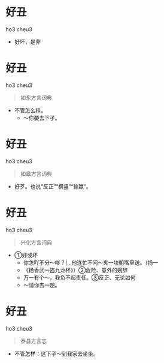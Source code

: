 # 好丑
ho3 cheu3
- 好坏，是非

# 好丑
ho3 cheu3
> 如东方言词典
- 不管怎么样。
  - ～你要去下子。

# 好丑
ho3 cheu3
> 如皋方言词典
- 好歹。也说“反正”“横竖”“输赢”。

# 好丑
ho3 cheu3
> 兴化方言词典
- ①好或坏
  - 你怎吖不分～嗲？|…他连忙不问～夹一块朝嘴里送。（扬一
  - 《杨香武一盗九龙杯》）②危险、意外的婉辞
  - 万一有个～，我负不起责任。③反正、无论如何
  - ～请你去一趟。

# 好丑
ho3 cheu3
> 泰县方言志
- 不管怎样：这下子～到我家去坐坐。
